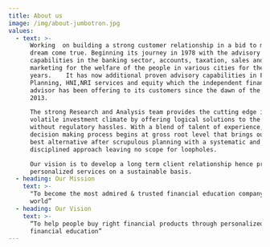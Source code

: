 ```yaml
---
title: About us
image: /img/about-jumbotron.jpg
values:
  - text: >-
      Working  on building a strong customer relationship in a bid to make their
      dream come true. Beginning its journey in 1978 with the advisory
      capabilities in the banking sector, accounts, taxation, sales and
      marketing for the welfare of the people in various cities for the past 36
      years.    It has now additional proven advisory capabilities in Financial
      Planning, HNI,NRI services and equity which the independent financial
      advisor has been offering to its customers since the dawn of the year
      2013.

      The strong Research and Analysis team provides the cutting edge in today’s
      volatile investment climate by offering logical solutions to the investors
      without regulatory hassles. With a blend of talent of experience, our
      decision making process begins at gross root level that brings out the
      best alternative after scrupulous planning with a systematic and
      disciplined approach leaving no scope for loopholes.

      Our vision is to develop a long term client relationship hence provide
      personalized services on a sustainable basis.
  - heading: Our Mission
    text: >-
      "To become the most admired & trusted financial education company in the
      world”
  - heading: Our Vision
    text: >-
      “To help people buy right financial products through personalized free
      financial education”
---
```


